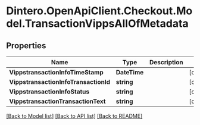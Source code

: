 # Dintero.OpenApiClient.Checkout.Model.TransactionVippsAllOfMetadata

## Properties

Name | Type | Description | Notes
------------ | ------------- | ------------- | -------------
**VippstransactionInfoTimeStamp** | **DateTime** |  | [optional] 
**VippstransactionInfoTransactionId** | **string** |  | [optional] 
**VippstransactionInfoStatus** | **string** |  | [optional] 
**VippstransactionTransactionText** | **string** |  | [optional] 

[[Back to Model list]](../README.md#documentation-for-models) [[Back to API list]](../README.md#documentation-for-api-endpoints) [[Back to README]](../README.md)

